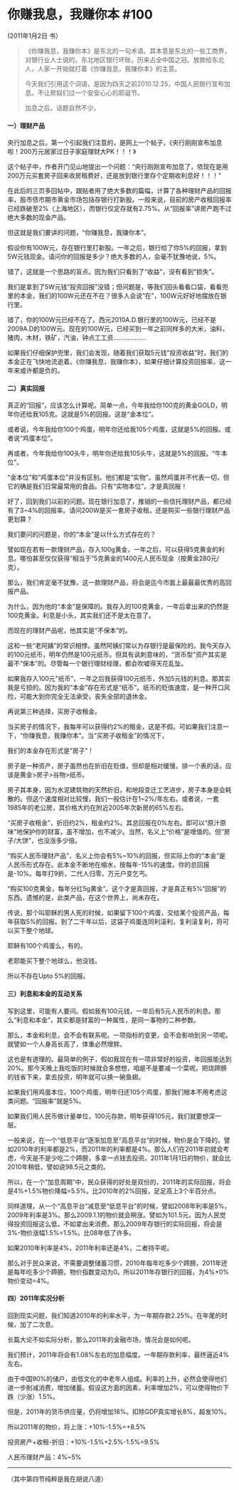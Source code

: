 # 你赚我息，我赚你本 \#100

\(2011年1月2日 书）

> 《你赚我息，我赚你本》是东北的一句术语。其本意是东北的一些工商界，对银行业人士说的。东北地区银行坏账，历来占全中国之冠。放款给东北人，人家一开始就打着《你赚我息，我赚你本》的主意。
>
> 今天我们引用这个词语，是因为四天之前2010.12.25，中国人民银行宣布加息。不让房奴们过一个安安心心的耶诞节。
>
> 加息之后，话题自然不少。

#### 一）理财产品

央行加息之后，第一个引起我们注意的，是网上一个帖子，《央行刚刚宣布加息啦！200万元居家过日子家庭理财大PK！！！》

这个帖子中，作者开门见山地提出一个问题：“央行刚刚宣布加息了，侬现在是用200万元买套房子回来收房租费好，还是放到银行里存个定期收利息好！！！”

在此后的三页多回帖中，跟贴者用了绝大多数的篇幅，计算了各种理财产品的回报率，股市债市期市黄金市场包括存银行打新股。一般来说，目前的房产收租回报率已经跌破至2%（上海地区），而银行仅定存就有2.75%。从“回报率”讲房产跑不过绝大多数的现金产品。

但这就是我们要讲的问题，“你赚我息，我赚你本”。

假设你有100W元，存在银行里打新股。一年之后，银行给了你5%的回报，拿到5W元钱现金。请问你的回报是多少？绝大多数的人，会毫不犹豫地说，5%。

错了，这就是一个思路的盲点。因为我们只看到了“收益"，没有看到“损失”。

我们是拿到了5W元钱“投资回报”没错；但问题是，等我们回头看看口袋，看看兜里的本金，我们的100W元还在不在？很多人会说“在”，100W元好好地摆放在银行里。

错了，你的100W元已经不在了。西元2010A.D.银行里的100W元，已经不是2009A.D的100W元。现在的100W元，已经买到一年之前同样多的大米，油料，猪肉，木材，铁矿，汽油，钟点工工资………………

如果我们仔细保护兜里，我们会发现，随着我们获取5元钱“投资收益”时，我们的本金正在飞快地流逝着。《你赚我息，我赚你本》，如果仔细计算投资回报率，这一年来或许都是负的。

#### 二）真实回报

真正的“回报”，应该怎么计算呢。简单一点，今年我给你100克的黄金GOLD，明年你还给我105克。这就是5%的回报。这是“金本位”。

或者说，今年我给你100个鸡蛋，明年你还给我105个鸡蛋，这就是5%的回报。或者说“鸡蛋本位”。

再或者，今年我给你100头牛，明年你还给我105头牛，这就是5%的回报。“牛本位”。

“金本位”和“鸡蛋本位”并没有区别。他们都是“实物”。虽然鸡蛋并不代表一切，但它的确是我们日常最常用的食品。只有“实物本位”，才是真回报！

好了，回到我们以前的问题。现在银行加息了，推销的一些信托理财产品，都已经有了3~4%的回报率。请问200W是买一套房子收租，还是购买一些银行理财产品更划算？

我们要问的问题是，你的“本金”是以什么方式存在的？

譬如现在若有一款理财产品，存入100g黄金，一年之后，可以获得5克黄金的利息。哪怕甚至仅仅获得“相当于”5克黄金的1400元人民币现金（按黄金280元/克）。

那么，我们肯定毫不犹豫，这一款理财产品，将会是迄今市面上最最最优秀的高回报产品。

为什么，因为他的“本金”是保障的。我存入的100克黄金，一年后拿出来的仍然是100克黄金。利息是小头，其实我们还不是太在意了。

而现在的理财产品呢，他其实是“不保本”的。

这和一些“老阿姨”的常识相悖。虽然阿姨们常以为存银行是最保险的。我今天存入的100元纸币，明年仍然是100元纸币。但具有讽刺意味的，“货币型”资产其实是最不“保本”的。尽管每一个银行理财经理，都会吹嘘得天花乱坠。

如果我存入100元"纸币”，一年之后我获得100元纸币，外加5元钱的利息。那其实我是亏损的。因为我的“本金”存在形式是“纸币”。纸币的贬值速度，是一种开口风险，可能大到你完全无法承受，丧失全部的退休金。

再说第三种选择，买房子收租金。

当买房子的情况下，我每年可以获得约2%的租金，这是不假。可如果我们注意一下，“你赚我息，我赚你本”。当“买房子收租金”的情况下，

我们的本金存在形式是“房子”！

房子是一种资产，房子虽然也在折旧在贬值，但却是相对缓慢。排一个表的话，应该是黄金&gt;房子&gt;谷物&gt;纸币。

房子其本身，因为水泥建筑物的天然折旧，和地段变迁工艺进步，房子本身是会耗散的。但这个速度相对比较慢，我们一般估计在1~2%/年左右。或者说，一套1985年的老公房，其价格大约在附近2005年次新房的65%左右。

“买房子收租金”，折旧约2%，租金约2%。其总回报在0%左右。即可以“原汁原味”地保护你的财富，虽不增加，也不减少。当然，名义上“价格”是增值的。但“房子/大饼”，也没涨多少倍。

“购买人民币理财产品”，名义上你会有5%~10%的回报，但实际上你的“本金”是人民币形式存在。此本金不断地在缩水，按每年-15%的速度。你的总回报是-10%。每年打9折，二代人归零，万元户变乞丐。

“购买100克黄金，每年分红5g黄金”。这个才是真回报，才是真正有5%“回报”的东西。遗憾的是，此类产品，在这个世界上，尚未存在。

传说，那个叫耶稣的男人死的时候，如果留下100个鸡蛋，交给某个投资产品，每年获取5%的回报。到了二千年以后，这袋子鸡蛋连同利滚利，复利滚复利，将可以买下整个地球。

耶稣有100个鸡蛋么，有的。

老耶能买下整个地球么，他没钱。

所以不存在Upto 5%的回报。

#### 三）利息和本金的互动关系

写到这里，可能有人要问。假如我有100元钱，一年后有5元人民币的利息。那么“利息和本金”，其实都是财富的一种属性，是同一事物的二种参数。

那么，本金和利息，会不会有联系呢。一项指标的变更，会不会影响到另一项呢。就譬如一个人身高长高了，体重必然增胖。

这也是有道理的。最简单的例子，假如我现在有一项非常好的投资，年回报能达到20%。那今天晚上我吃饭的时候就会多想想，咱是不是要减一个菜呢。把烧蹄膀的钱省下来，拿去投资，明年就可以换一碗鱼翅。

如果我们用鸡蛋本位，100个鸡蛋，明年归还105个鸡蛋，那我们根本不用考虑这类问题。“回报率”就是5%。

如果我们用人民币做计量单位，100元存款，明年获得105元，我们就要想深一层。

一般来说，在一个“低息平台”逐渐加息至“高息平台”的时候，物价是会下降的。譬如2010年的利率都是2%，而2011年的利率都是4%。那么人们在2011年初就会考虑，今天是不是少吃二个蹄膀，多拿一点钱去投资。2011年1月1日的物价，就会比2010年稍低，譬如说98.5元之类的。

所以，在一个“加息周期”中，民众获得的好处是双份的，2011年的实际回报，将会是4%+1.5%物价降幅=5.5%。比2010年的2%回报，足足高上3个半百分点。

同样道理，从一个“高息平台”减息至“低息平台”的时候，譬如2008年利率是5%，2009年利率是3%。那么2009.1.1的物价就会稍涨。譬如为101.5元。因为人民觉得投资回报这么低，不如拿出来消费。那么2009年存银行的实际回报，将会是3%-物价涨幅1.5%=1.5%。比08年低了许多。

如果2010年利率是4%，2011年利率还是4%，二者持平呢。

那么对于民众来说，不需要调整储蓄习惯，2010年每年吃多少个蹄膀，2011年还是每年吃多少个蹄膀。物价指数变动为0。所以2011年存银行的回报，为4%+0%物价变动=4%。

#### 四）2011年实况分析

回到现实问题，我们知道2010年的利率水平，为一年期存款2.25%。在年尾的时候，加了二次息。

长篇大论不如实际分析，那么2011年的金融市场，情况会是如何呢。

我们预计，2011年将会有1.08%左右的加息幅度。一年期存款利率，最终逼近4%左右。

由于中国90%的储户，由低文化的中老年人组成。利率的上升，必然会使得他们进一步削减消费，增加储蓄。假设这方面的因素，利率增加2%，可以使得物价下跌（少涨）1.5%。

但是，2011年的货币供应量，仍将增加18%。扣除GDP真实增长8%，超发10%。

所以2011年的物价，将上涨：+10%-1.5%=+8.5%

投资房产+收租-折旧：+10%-1.5%+2.5%-1.5%=9.5%

人民币理财产品：4%~5%

---

（其中第四节纯粹是我在胡说八道）

